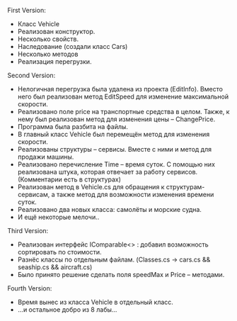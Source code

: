 First Version:
- Класс Vehicle
- Реализован конструктор.
- Несколько свойств.
- Наследование (создали класс Cars)
- Несколько методов
- Реализация перегрузки.

Second Version:
- Нелогичная перегрузка была удалена из проекта (EditInfo). Вместо него был реализован метод EditSpeed для изменение максимальной скорости.
- Реализовано поле price на транспортные средства в целом. Также, к нему был реализован метод для изменения цены – ChangePrice. 
- Программа была разбита на файлы.
- В главный класс Vehicle был перемещён метод для изменения скорости.
- Реализованы структуры – сервисы. Вместе с ними и метод для продажи машины.
- Реализовано перечисление Time – время суток. С помощью них реализована штука, которая отвечает за работу сервисов. (Комментарии есть в структурах)
- Реализован метод в Vehicle.cs для обращения к структурам-сервисам, а также метод для возможности изменения времени суток.
- Реализовано два новых класса: самолёты и морские судна.
- И ещё некоторые мелочи..

Third Version:
- Реализован интерфейс IComparable<> : добавил возможность сортировать по стоимости.
- Разнёс классы по отдельным файлам. (Classes.cs -> cars.cs && seaship.cs && aircraft.cs)
- Было принято решение сделать поля speedMax и Price – методами.

Fourth Version:
- Время вынес из класса Vehicle в отдельный класс.
- ...и остальное добро из 8 лабы...


